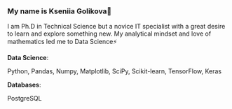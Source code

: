 ### My name is Kseniia Golikova👋

I am Ph.D in Technical Science but a novice IT specialist with a great desire to learn and explore something new. My analytical mindset and love of mathematics led me to Data Science⚡

**Data Science**:

Python, Pandas, Numpy, Matplotlib, SciPy, Scikit-learn, TensorFlow, Keras

**Databases**:

PostgreSQL

<!--
**KseniiaGolikova/KseniiaGolikova** is a ✨ _special_ ✨ repository because its `README.md` (this file) appears on your GitHub profile.

Here are some ideas to get you started:

- 🔭 I’m currently working on ...
- 🌱 I’m currently learning ...
- 👯 I’m looking to collaborate on ...
- 🤔 I’m looking for help with ...
- 💬 Ask me about ...
- 📫 How to reach me: ...
- 😄 Pronouns: ...
- ⚡ Fun fact: ...
-->
